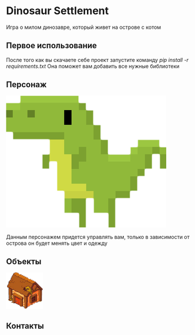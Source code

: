 # **Dinosaur Settlement**
Игра о милом динозавре, который живет на острове с котом 
## **Первое использование** 
После того как вы скачаете себе проект запустите команду *pip install -r requirements.txt* 
Она поможет вам добавить все нужные библиотеки
## **Персонаж**
![Иллюстрация персонажа](https://github.com/AndreiDuvakin/PyGame-Project/blob/DaryaTolmeneva/data/images/an_dino.png)

Данным персонажем придется управлять вам, только в зависимости от острова он будет менять цвет и одежду
## **Объекты**
![Иллюстрация домика](https://github.com/AndreiDuvakin/PyGame-Project/blob/DaryaTolmeneva/data/titles/big_home_title.png)
## Контакты
